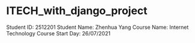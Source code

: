 # ITECH_with_django_project
Student ID: 2512201
Student Name: Zhenhua Yang
Course Name: Internet Technology
Course Start Day: 26/07/2021
